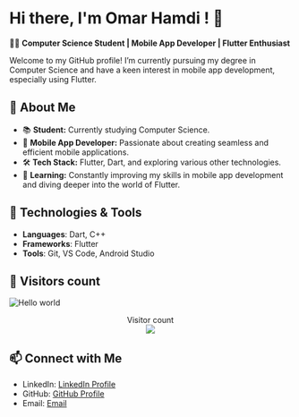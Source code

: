 # Hi there, I'm Omar Hamdi ! 👋

👨‍💻 **Computer Science Student | Mobile App Developer | Flutter Enthusiast**

Welcome to my GitHub profile! I’m currently pursuing my degree in Computer Science and have a keen interest in mobile app development, especially using Flutter.

## 🚀 About Me

- 📚 **Student:** Currently studying Computer Science.
- 📱 **Mobile App Developer:** Passionate about creating seamless and efficient mobile applications.
- 🛠️ **Tech Stack:** Flutter, Dart, and exploring various other technologies.
- 🌱 **Learning:** Constantly improving my skills in mobile app development and diving deeper into the world of Flutter.

<!-- ## 🛠️ Projects

### News Application
A news application developed using Flutter, where I gained extensive experience in:
- **API Integration**: Using the Dio package.
- **Asynchronous Programming**: Ensuring smooth user experiences.
- **JSON Data Handling**: Parsing and manipulating JSON data.
- **Utilizing Flutter Packages**: Including `webview_flutter`.

Check out the project [here](https://github.com/your-github-username/your-repository-name). -->

## 🔧 Technologies & Tools

- **Languages**: Dart, C++
- **Frameworks**: Flutter
- **Tools**: Git, VS Code, Android Studio

## 🚀 Visitors count
<img src="https://raw.githubusercontent.com/sagar-viradiya/sagar-viradiya/master/resources/banner.png" alt="Hello world">

<p align="center"> 
  Visitor count<br>
  <img src="https://profile-counter.glitch.me/OmarHamdi11/count.svg" />
</p>

## 📫 Connect with Me

- LinkedIn: [LinkedIn Profile](https://www.linkedin.com/in/omar-ellafy?utm_source=share&utm_campaign=share_via&utm_content=profile&utm_medium=android_app)
- GitHub: [GitHub Profile](https://github.com/OmarHamdi11)
- Email: [Email](mailto:omarellafy1@gmail.com)

<!-- ## 🌟 GitHub Stats

![Your GitHub Stats](https://github-readme-stats.vercel.app/api?username=your-github-username&show_icons=true&theme=radical)   -->


<!---
OmarHamdi11/OmarHamdi11 is a ✨ special ✨ repository because its `README.md` (this file) appears on your GitHub profile.
You can click the Preview link to take a look at your changes.
--->

